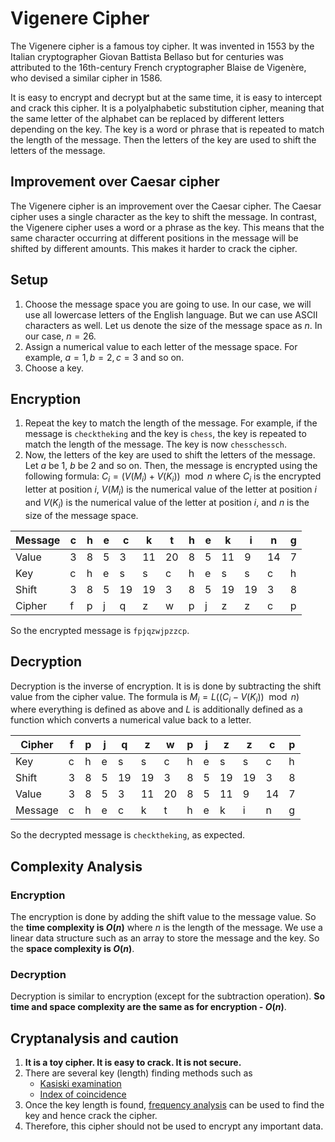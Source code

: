 # Vigenere Cipher

The Vigenere cipher is a famous toy cipher. It was invented in 1553 by the Italian cryptographer Giovan Battista Bellaso but for centuries was attributed to the 16th-century French cryptographer Blaise de Vigenère, who devised a similar cipher in 1586.

It is easy to encrypt and decrypt but at the same time, it is easy to intercept and crack this cipher. It is a polyalphabetic substitution cipher, meaning that the same letter of the alphabet can be replaced by different letters depending on the key. The key is a word or phrase that is repeated to match the length of the message. Then the letters of the key are used to shift the letters of the message.

## Improvement over Caesar cipher

The Vigenere cipher is an improvement over the Caesar cipher. The Caesar cipher uses a single character as the key to shift the message. In contrast, the Vigenere cipher uses a word or a phrase as the key. This means that the same character occurring at different positions in the message will be shifted by different amounts. This makes it harder to crack the cipher.

## Setup

1. Choose the message space you are going to use. In our case, we will use all lowercase letters of the English language. But we can use ASCII characters as well. Let us denote the size of the message space as $n$. In our case, $n = 26$.
2. Assign a numerical value to each letter of the message space. For example, $a=1, b=2, c=3$ and so on.
3. Choose a key.

## Encryption

1. Repeat the key to match the length of the message. For example, if the message is `checktheking` and the key is `chess`, the key is repeated to match the length of the message. The key is now `chesschessch`.
2. Now, the letters of the key are used to shift the letters of the message. Let $a$ be $1$, $b$ be $2$ and so on. Then, the message is encrypted using the following formula: $C_i = (V(M_i) + V(K_i)) \mod n$ where $C_i$ is the encrypted letter at position $i$, $V(M_i)$ is the numerical value of the letter at position $i$ and $V(K_i)$ is the numerical value of the letter at position $i$, and $n$ is the size of the message space.

| Message | c | h | e | c | k | t | h | e | k | i | n | g |
|---------|---|---|---|---|---|---|---|---|---|---|---|---|
| Value   | 3 | 8 | 5 | 3 | 11| 20| 8 | 5 | 11| 9 | 14| 7 |
| Key     | c | h | e | s | s | c | h | e | s | s | c | h |
| Shift   | 3 | 8 | 5 | 19| 19| 3 | 8 | 5 | 19| 19| 3 | 8 |
| Cipher  | f | p | j | q | z | w | p | j | z | z | c | p |

So the encrypted message is `fpjqzwjpzzcp`.

## Decryption

Decryption is the inverse of encryption. It is is done by subtracting the shift value from the cipher value. The formula is $M_i = L((C_i - V(K_i)) \mod n)$ where everything is defined as above and $L$ is additionally defined as a function which converts a numerical value back to a letter.

| Cipher  | f | p | j | q | z | w | p | j | z | z | c | p |
|---------|---|---|---|---|---|---|---|---|---|---|---|---|
| Key     | c | h | e | s | s | c | h | e | s | s | c | h |
| Shift   | 3 | 8 | 5 | 19| 19| 3 | 8 | 5 | 19| 19| 3 | 8 |
| Value   | 3 | 8 | 5 | 3 | 11| 20| 8 | 5 | 11| 9 | 14| 7 |
| Message | c | h | e | c | k | t | h | e | k | i | n | g |

So the decrypted message is `checktheking`, as expected.

## Complexity Analysis

### Encryption

The encryption is done by adding the shift value to the message value. So the **time complexity is $O(n)$** where $n$ is the length of the message.
We use a linear data structure such as an array to store the message and the key. So the **space complexity is $O(n)$**.

### Decryption

Decryption is similar to encryption (except for the subtraction operation).
**So time and space complexity are the same as for encryption - $O(n)$**.

## Cryptanalysis and caution

1. **It is a toy cipher. It is easy to crack. It is not secure.**
2. There are several key (length) finding methods such as
    - [Kasiski examination](https://en.wikipedia.org/wiki/Kasiski_examination)
    - [Index of coincidence](https://en.wikipedia.org/wiki/Index_of_coincidence)
3. Once the key length is found, [frequency analysis](https://en.wikipedia.org/wiki/Frequency_analysis) can be used to find the key and hence crack the cipher.
4. Therefore, this cipher should not be used to encrypt any important data.
